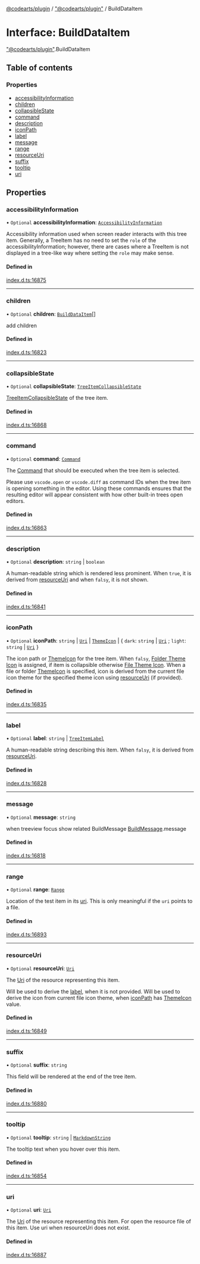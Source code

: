 [@codearts/plugin](../README.md) / ["@codearts/plugin"](../modules/_codearts_plugin_.md) / BuildDataItem

# Interface: BuildDataItem

["@codearts/plugin"](../modules/_codearts_plugin_.md).BuildDataItem

## Table of contents

### Properties

- [accessibilityInformation](codearts_plugin_.BuildDataItem.md#accessibilityinformation)
- [children](codearts_plugin_.BuildDataItem.md#children)
- [collapsibleState](codearts_plugin_.BuildDataItem.md#collapsiblestate)
- [command](codearts_plugin_.BuildDataItem.md#command)
- [description](codearts_plugin_.BuildDataItem.md#description)
- [iconPath](codearts_plugin_.BuildDataItem.md#iconpath)
- [label](codearts_plugin_.BuildDataItem.md#label)
- [message](codearts_plugin_.BuildDataItem.md#message)
- [range](codearts_plugin_.BuildDataItem.md#range)
- [resourceUri](codearts_plugin_.BuildDataItem.md#resourceuri)
- [suffix](codearts_plugin_.BuildDataItem.md#suffix)
- [tooltip](codearts_plugin_.BuildDataItem.md#tooltip)
- [uri](codearts_plugin_.BuildDataItem.md#uri)

## Properties

### accessibilityInformation

• `Optional` **accessibilityInformation**: [`AccessibilityInformation`](codearts_plugin_.AccessibilityInformation.md)

Accessibility information used when screen reader interacts with this tree item.
Generally, a TreeItem has no need to set the `role` of the accessibilityInformation;
however, there are cases where a TreeItem is not displayed in a tree-like way where setting the `role` may make sense.

#### Defined in

[index.d.ts:16875](https://github.com/huaweicloud/cloudide-plugin-api/blob/03b481c/index.d.ts#L16875)

___

### children

• `Optional` **children**: [`BuildDataItem`](codearts_plugin_.BuildDataItem.md)[]

add children

#### Defined in

[index.d.ts:16823](https://github.com/huaweicloud/cloudide-plugin-api/blob/03b481c/index.d.ts#L16823)

___

### collapsibleState

• `Optional` **collapsibleState**: [`TreeItemCollapsibleState`](../enums/codearts_plugin_.TreeItemCollapsibleState.md)

[TreeItemCollapsibleState](../enums/codearts_plugin_.TreeItemCollapsibleState.md) of the tree item.

#### Defined in

[index.d.ts:16868](https://github.com/huaweicloud/cloudide-plugin-api/blob/03b481c/index.d.ts#L16868)

___

### command

• `Optional` **command**: [`Command`](codearts_plugin_.Command.md)

The [Command](codearts_plugin_.Command.md) that should be executed when the tree item is selected.

Please use `vscode.open` or `vscode.diff` as command IDs when the tree item is opening
something in the editor. Using these commands ensures that the resulting editor will
appear consistent with how other built-in trees open editors.

#### Defined in

[index.d.ts:16863](https://github.com/huaweicloud/cloudide-plugin-api/blob/03b481c/index.d.ts#L16863)

___

### description

• `Optional` **description**: `string` \| `boolean`

A human-readable string which is rendered less prominent.
When `true`, it is derived from [resourceUri](../classes/codearts_plugin_.TreeItem.md#resourceuri) and when `falsy`, it is not shown.

#### Defined in

[index.d.ts:16841](https://github.com/huaweicloud/cloudide-plugin-api/blob/03b481c/index.d.ts#L16841)

___

### iconPath

• `Optional` **iconPath**: `string` \| [`Uri`](../classes/codearts_plugin_.Uri.md) \| [`ThemeIcon`](../classes/codearts_plugin_.ThemeIcon.md) \| { `dark`: `string` \| [`Uri`](../classes/codearts_plugin_.Uri.md) ; `light`: `string` \| [`Uri`](../classes/codearts_plugin_.Uri.md)  }

The icon path or [ThemeIcon](../classes/codearts_plugin_.ThemeIcon.md) for the tree item.
When `falsy`, [Folder Theme Icon](../classes/codearts_plugin_.ThemeIcon.md#folder) is assigned, if item is collapsible otherwise [File Theme Icon](../classes/codearts_plugin_.ThemeIcon.md#file).
When a file or folder [ThemeIcon](../classes/codearts_plugin_.ThemeIcon.md) is specified, icon is derived from the current file icon theme for the specified theme icon using [resourceUri](../classes/codearts_plugin_.TreeItem.md#resourceuri) (if provided).

#### Defined in

[index.d.ts:16835](https://github.com/huaweicloud/cloudide-plugin-api/blob/03b481c/index.d.ts#L16835)

___

### label

• `Optional` **label**: `string` \| [`TreeItemLabel`](codearts_plugin_.TreeItemLabel.md)

A human-readable string describing this item. When `falsy`, it is derived from [resourceUri](../classes/codearts_plugin_.TreeItem.md#resourceuri).

#### Defined in

[index.d.ts:16828](https://github.com/huaweicloud/cloudide-plugin-api/blob/03b481c/index.d.ts#L16828)

___

### message

• `Optional` **message**: `string`

when treeview focus show related BuildMessage [BuildMessage](codearts_plugin_.BuildMessage.md).message

#### Defined in

[index.d.ts:16818](https://github.com/huaweicloud/cloudide-plugin-api/blob/03b481c/index.d.ts#L16818)

___

### range

• `Optional` **range**: [`Range`](../classes/codearts_plugin_.Range.md)

Location of the test item in its [uri](codearts_plugin_.BuildDataItem.md#uri).
This is only meaningful if the `uri` points to a file.

#### Defined in

[index.d.ts:16893](https://github.com/huaweicloud/cloudide-plugin-api/blob/03b481c/index.d.ts#L16893)

___

### resourceUri

• `Optional` **resourceUri**: [`Uri`](../classes/codearts_plugin_.Uri.md)

The [Uri](../classes/codearts_plugin_.Uri.md) of the resource representing this item.

Will be used to derive the [label](../classes/codearts_plugin_.TreeItem.md#label), when it is not provided.
Will be used to derive the icon from current file icon theme, when [iconPath](../classes/codearts_plugin_.TreeItem.md#iconpath) has [ThemeIcon](../classes/codearts_plugin_.ThemeIcon.md) value.

#### Defined in

[index.d.ts:16849](https://github.com/huaweicloud/cloudide-plugin-api/blob/03b481c/index.d.ts#L16849)

___

### suffix

• `Optional` **suffix**: `string`

This field will be rendered at the end of the tree item.

#### Defined in

[index.d.ts:16880](https://github.com/huaweicloud/cloudide-plugin-api/blob/03b481c/index.d.ts#L16880)

___

### tooltip

• `Optional` **tooltip**: `string` \| [`MarkdownString`](../classes/codearts_plugin_.MarkdownString.md)

The tooltip text when you hover over this item.

#### Defined in

[index.d.ts:16854](https://github.com/huaweicloud/cloudide-plugin-api/blob/03b481c/index.d.ts#L16854)

___

### uri

• `Optional` **uri**: [`Uri`](../classes/codearts_plugin_.Uri.md)

The [Uri](../classes/codearts_plugin_.Uri.md) of the resource representing this item.
For open the resource file of this item.
Use uri when resourceUri does not exist.

#### Defined in

[index.d.ts:16887](https://github.com/huaweicloud/cloudide-plugin-api/blob/03b481c/index.d.ts#L16887)
